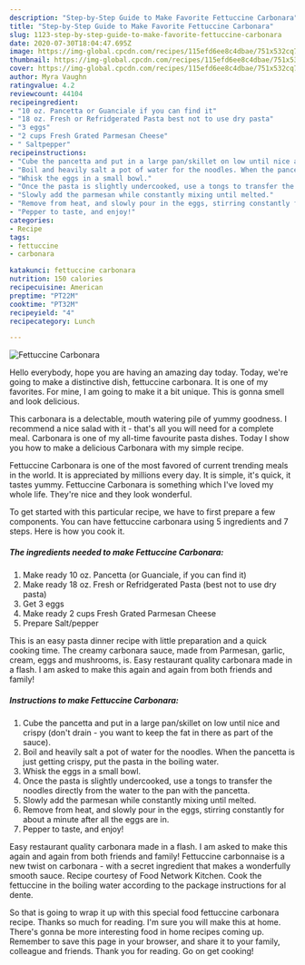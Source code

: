 ```yaml
---
description: "Step-by-Step Guide to Make Favorite Fettuccine Carbonara"
title: "Step-by-Step Guide to Make Favorite Fettuccine Carbonara"
slug: 1123-step-by-step-guide-to-make-favorite-fettuccine-carbonara
date: 2020-07-30T18:04:47.695Z
image: https://img-global.cpcdn.com/recipes/115efd6ee8c4dbae/751x532cq70/fettuccine-carbonara-recipe-main-photo.jpg
thumbnail: https://img-global.cpcdn.com/recipes/115efd6ee8c4dbae/751x532cq70/fettuccine-carbonara-recipe-main-photo.jpg
cover: https://img-global.cpcdn.com/recipes/115efd6ee8c4dbae/751x532cq70/fettuccine-carbonara-recipe-main-photo.jpg
author: Myra Vaughn
ratingvalue: 4.2
reviewcount: 44104
recipeingredient:
- "10 oz. Pancetta or Guanciale if you can find it"
- "18 oz. Fresh or Refridgerated Pasta best not to use dry pasta"
- "3 eggs"
- "2 cups Fresh Grated Parmesan Cheese"
- " Saltpepper"
recipeinstructions:
- "Cube the pancetta and put in a large pan/skillet on low until nice and crispy (don&#39;t drain - you want to keep the fat in there as part of the sauce)."
- "Boil and heavily salt a pot of water for the noodles. When the pancetta is just getting crispy, put the pasta in the boiling water."
- "Whisk the eggs in a small bowl."
- "Once the pasta is slightly undercooked, use a tongs to transfer the noodles directly from the water to the pan with the pancetta."
- "Slowly add the parmesan while constantly mixing until melted."
- "Remove from heat, and slowly pour in the eggs, stirring constantly for about a minute after all the eggs are in."
- "Pepper to taste, and enjoy!"
categories:
- Recipe
tags:
- fettuccine
- carbonara

katakunci: fettuccine carbonara 
nutrition: 150 calories
recipecuisine: American
preptime: "PT22M"
cooktime: "PT32M"
recipeyield: "4"
recipecategory: Lunch

---
```



![Fettuccine Carbonara](https://img-global.cpcdn.com/recipes/115efd6ee8c4dbae/751x532cq70/fettuccine-carbonara-recipe-main-photo.jpg)

Hello everybody, hope you are having an amazing day today. Today, we're going to make a distinctive dish, fettuccine carbonara. It is one of my favorites. For mine, I am going to make it a bit unique. This is gonna smell and look delicious.

This carbonara is a delectable, mouth watering pile of yummy goodness. I recommend a nice salad with it - that&#39;s all you will need for a complete meal. Carbonara is one of my all-time favourite pasta dishes. Today I show you how to make a delicious Carbonara with my simple recipe.

Fettuccine Carbonara is one of the most favored of current trending meals in the world. It is appreciated by millions every day. It is simple, it's quick, it tastes yummy. Fettuccine Carbonara is something which I've loved my whole life. They're nice and they look wonderful.


To get started with this particular recipe, we have to first prepare a few components. You can have fettuccine carbonara using 5 ingredients and 7 steps. Here is how you cook it.

<!--inarticleads1-->

##### The ingredients needed to make Fettuccine Carbonara:

1. Make ready 10 oz. Pancetta (or Guanciale, if you can find it)
1. Make ready 18 oz. Fresh or Refridgerated Pasta (best not to use dry pasta)
1. Get 3 eggs
1. Make ready 2 cups Fresh Grated Parmesan Cheese
1. Prepare  Salt/pepper


This is an easy pasta dinner recipe with little preparation and a quick cooking time. The creamy carbonara sauce, made from Parmesan, garlic, cream, eggs and mushrooms, is. Easy restaurant quality carbonara made in a flash. I am asked to make this again and again from both friends and family! 

<!--inarticleads2-->

##### Instructions to make Fettuccine Carbonara:

1. Cube the pancetta and put in a large pan/skillet on low until nice and crispy (don&#39;t drain - you want to keep the fat in there as part of the sauce).
1. Boil and heavily salt a pot of water for the noodles. When the pancetta is just getting crispy, put the pasta in the boiling water.
1. Whisk the eggs in a small bowl.
1. Once the pasta is slightly undercooked, use a tongs to transfer the noodles directly from the water to the pan with the pancetta.
1. Slowly add the parmesan while constantly mixing until melted.
1. Remove from heat, and slowly pour in the eggs, stirring constantly for about a minute after all the eggs are in.
1. Pepper to taste, and enjoy!


Easy restaurant quality carbonara made in a flash. I am asked to make this again and again from both friends and family! Fettuccine carbonnaise is a new twist on carbonara - with a secret ingredient that makes a wonderfully smooth sauce. Recipe courtesy of Food Network Kitchen. Cook the fettuccine in the boiling water according to the package instructions for al dente. 

So that is going to wrap it up with this special food fettuccine carbonara recipe. Thanks so much for reading. I'm sure you will make this at home. There's gonna be more interesting food in home recipes coming up. Remember to save this page in your browser, and share it to your family, colleague and friends. Thank you for reading. Go on get cooking!
